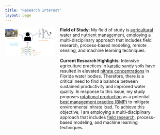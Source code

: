 ```yaml
---
title: "Research Interest"
layout: page
---
```


<div style="display: flex;">
  <div style="flex: 1;">
    <img src="research.jpeg" alt="research highlight"/>
  </div>
  <div style="flex: 2; margin-left: 20px;">
<b>Field of Study</b>: My field of study is <a href="https://www.nifa.usda.gov/about-nifa/impacts/dashboard-agricultural-water-use-nutrient-management">agricultural water and nutrient management</a>, employing a multi-disciplinary approach that includes field research, process-based modeling, remote sensing, and machine learning techniques. <br>
    <br>
<b>Current Research Highlights</b>: Intensive agriculture practices in <a href="https://www.usgs.gov/mission-areas/water-resources/science/karst-aquifers">karstic</a> sandy soils have resulted in elevated <a href="https://www.mysuwanneeriver.com/DocumentCenter/View/130/2007-Nitrate-Trend-Report?bidId=">nitrate concentrations</a> in Florida water bodies. Therefore, there is a critical need to find a balance between sustained productivity and improved water quality. In response to this issue, my study proposes <a href="https://www.ams.usda.gov/grades-standards/crop-rotation-practice-standard#:~:text=Section%20205.205%2C%20the%20crop%20rotation%20practice%20standard%2C%20is,conserve%20nutrients%2C%20and%20protect%20the%20soil%20against%20erosion.">rotational production</a> as a potential <a href="https://www.fdacs.gov/Agriculture-Industry/Water/Agricultural-Best-Management-Practices">best management practice (BMP)</a> to mitigate environmental nitrate load. To achieve this objective, I am employing a multi-disciplinary approach that includes <a href="https://edis.ifas.ufl.edu/publication/AE581">field research</a>, process-based modeling, and machine learning techniques.   
  </div>
</div>




